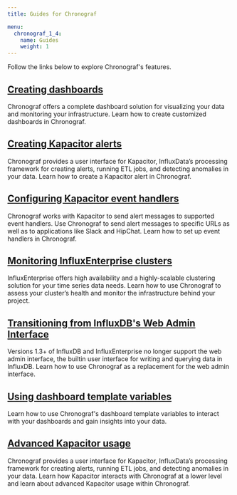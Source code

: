 ```yaml
---
title: Guides for Chronograf

menu:
  chronograf_1_4:
    name: Guides
    weight: 1
---
```


Follow the links below to explore Chronograf's features.

## [Creating dashboards](/chronograf/latest/guides/create-a-dashboard/)
Chronograf offers a complete dashboard solution for visualizing your data and monitoring your infrastructure.
Learn how to create customized dashboards in Chronograf.

## [Creating Kapacitor alerts](/chronograf/latest/guides/create-a-kapacitor-alert/)
Chronograf provides a user interface for Kapacitor, InfluxData’s processing framework for creating alerts, running ETL jobs, and detecting anomalies in your data.
Learn how to create a Kapacitor alert in Chronograf.

## [Configuring Kapacitor event handlers](/chronograf/latest/guides/configure-kapacitor-event-handlers/)
Chronograf works with Kapacitor to send alert messages to supported event handlers.
Use Chronograf to send alert messages to specific URLs as well as to applications like Slack and HipChat.
Learn how to set up event handlers in Chronograf.

## [Monitoring InfluxEnterprise clusters](/chronograf/latest/guides/monitoring-influxenterprise-clusters/)
InfluxEnterprise offers high availability and a highly-scalable clustering solution for your time series data needs.
Learn how to use Chronograf to assess your cluster’s health and monitor the infrastructure behind your project.

## [Transitioning from InfluxDB's Web Admin Interface](/chronograf/latest/guides/transition-web-admin-interface/)
Versions 1.3+ of InfluxDB and InfluxEnterprise no longer support the web admin interface, the builtin user interface for writing and querying data in InfluxDB.
Learn how to use Chronograf as a replacement for the web admin interface.

## [Using dashboard template variables](/chronograf/latest/guides/dashboard-template-variables/)
Learn how to use Chronograf's dashboard template variables to interact with your dashboards and gain insights into your data.

## [Advanced Kapacitor usage](/chronograf/latest/guides/advanced-kapacitor/)
Chronograf provides a user interface for Kapacitor, InfluxData’s processing framework for creating alerts, running ETL jobs, and detecting anomalies in your data.
Learn how Kapacitor interacts with Chronograf at a lower level and learn about advanced Kapacitor usage within Chronograf.
